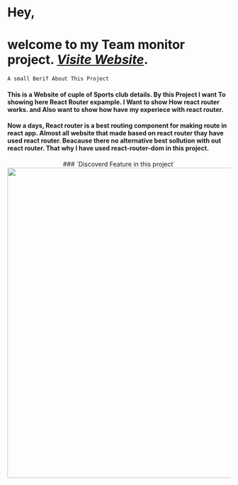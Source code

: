 
# Hey, 
# welcome to my Team monitor project. ***[Visite Website](https://react-router-asnmnt.netlify.app)***.

`A small Berif About This Project`
#### This is a Website of cuple of Sports club details. By this Project I want To showing here React Router expample. I Want to show How react router works. and Also want to show how have my  experiece with react router. 

#### Now a days, React router is a best routing component for making route in react app. Almost all website that made based on react router thay have used react router. Beacause there no alternative best sollution with out react router. That why I have used react-router-dom in this project. 

<div align="center">
### `Discoverd Feature in this project`
 </div>



<img width="700px" src="https://i.ibb.co/PjqRcb5/Screenshot-31.png" />


